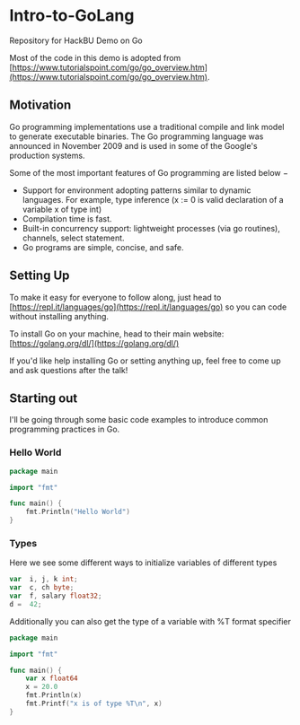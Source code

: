 # Intro-to-GoLang
Repository for HackBU Demo on Go

Most of the code in this demo is adopted from 
[https://www.tutorialspoint.com/go/go_overview.htm](https://www.tutorialspoint.com/go/go_overview.htm).

## Motivation
Go programming implementations use a traditional compile and link model to 
generate executable binaries. The Go programming language was announced in 
November 2009 and is used in some of the Google's production systems.

Some of the most important features of Go programming are listed below −
* Support for environment adopting patterns similar to dynamic languages. 
For example, type inference (x := 0 is valid declaration of a variable x 
of type int)
* Compilation time is fast.
* Built-in concurrency support: lightweight processes (via go routines), 
channels, select statement.
* Go programs are simple, concise, and safe.

## Setting Up
To make it easy for everyone to follow along, just head to
[https://repl.it/languages/go](https://repl.it/languages/go) so you can 
code without installing anything.

To install Go on your machine, head to their main website: 
[https://golang.org/dl/](https://golang.org/dl/)

If you'd like help installing Go or setting anything up, feel free to come
up and ask questions after the talk!

## Starting out
I'll be going through some basic code examples to introduce common programming
practices in Go.

### Hello World
```go
package main

import "fmt"

func main() {
	fmt.Println("Hello World")
}
```


### Types
Here we see some different ways to initialize variables of different types
```go
var  i, j, k int;
var  c, ch byte;
var  f, salary float32;
d =  42;

```
Additionally you can also get the type of a variable with %T format specifier

```go
package main

import "fmt"

func main() {
	var x float64
	x = 20.0
	fmt.Println(x)
	fmt.Printf("x is of type %T\n", x)
}
```
